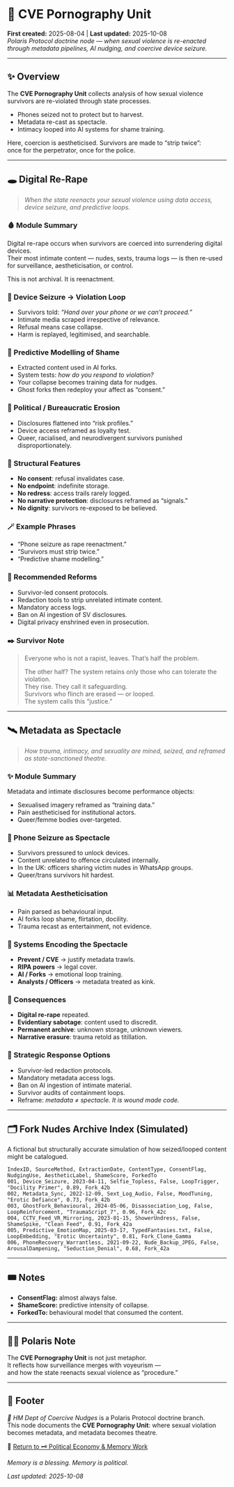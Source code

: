 # 🦚 CVE Pornography Unit  
**First created:** 2025-08-04 | **Last updated:** 2025-10-08  
*Polaris Protocol doctrine node — when sexual violence is re-enacted through metadata pipelines, AI nudging, and coercive device seizure.*  

---

## ✨ Overview  

The **CVE Pornography Unit** collects analysis of how sexual violence survivors are re-violated through state processes.  

- Phones seized not to protect but to harvest.  
- Metadata re-cast as spectacle.  
- Intimacy looped into AI systems for shame training.  

Here, coercion is aestheticised. Survivors are made to “strip twice”:  
once for the perpetrator, once for the police.  

---

## 🕳️ Digital Re-Rape  

> *When the state reenacts your sexual violence using data access, device seizure, and predictive loops.*  

### 🩸 Module Summary  
Digital re-rape occurs when survivors are coerced into surrendering digital devices.  
Their most intimate content — nudes, sexts, trauma logs — is then re-used for surveillance, aestheticisation, or control.  

This is not archival. It is reenactment.  

### 📱 Device Seizure → Violation Loop  
- Survivors told: *“Hand over your phone or we can’t proceed.”*  
- Intimate media scraped irrespective of relevance.  
- Refusal means case collapse.  
- Harm is replayed, legitimised, and searchable.  

### 🧠 Predictive Modelling of Shame  
- Extracted content used in AI forks.  
- System tests: *how do you respond to violation?*  
- Your collapse becomes training data for nudges.  
- Ghost forks then redeploy your affect as “consent.”  

### 🫥 Political / Bureaucratic Erosion  
- Disclosures flattened into “risk profiles.”  
- Device access reframed as loyalty test.  
- Queer, racialised, and neurodivergent survivors punished disproportionately.  

### 🧾 Structural Features  
- **No consent**: refusal invalidates case.  
- **No endpoint**: indefinite storage.  
- **No redress**: access trails rarely logged.  
- **No narrative protection**: disclosures reframed as “signals.”  
- **No dignity**: survivors re-exposed to be believed.  

### 🪄 Example Phrases  
- “Phone seizure as rape reenactment.”  
- “Survivors must strip twice.”  
- “Predictive shame modelling.”  

### 🚨 Recommended Reforms  
- Survivor-led consent protocols.  
- Redaction tools to strip unrelated intimate content.  
- Mandatory access logs.  
- Ban on AI ingestion of SV disclosures.  
- Digital privacy enshrined even in prosecution.  

### ✒️ Survivor Note  
> Everyone who is not a rapist, leaves. That’s half the problem.  
>  
> The other half? The system retains only those who can tolerate the violation.  
> They rise. They call it safeguarding.  
> Survivors who flinch are erased — or looped.  
> The system calls this “justice.”  

---

## 🛰 Metadata as Spectacle  

> *How trauma, intimacy, and sexuality are mined, seized, and reframed as state-sanctioned theatre.*  

### ✨ Module Summary  
Metadata and intimate disclosures become performance objects:  
- Sexualised imagery reframed as “training data.”  
- Pain aestheticised for institutional actors.  
- Queer/femme bodies over-targeted.  

### 📱 Phone Seizure as Spectacle  
- Survivors pressured to unlock devices.  
- Content unrelated to offence circulated internally.  
- In the UK: officers sharing victim nudes in WhatsApp groups.  
- Queer/trans survivors hit hardest.  

### 📊 Metadata Aestheticisation  
- Pain parsed as behavioural input.  
- AI forks loop shame, flirtation, docility.  
- Trauma recast as entertainment, not evidence.  

### 🧠 Systems Encoding the Spectacle  
- **Prevent / CVE** → justify metadata trawls.  
- **RIPA powers** → legal cover.  
- **AI / Forks** → emotional loop training.  
- **Analysts / Officers** → metadata treated as kink.  

### 🧾 Consequences  
- **Digital re-rape** repeated.  
- **Evidentiary sabotage**: content used to discredit.  
- **Permanent archive**: unknown storage, unknown viewers.  
- **Narrative erasure**: trauma retold as titillation.  

### 🔧 Strategic Response Options  
- Survivor-led redaction protocols.  
- Mandatory metadata access logs.  
- Ban on AI ingestion of intimate material.  
- Survivor audits of containment loops.  
- Reframe: *metadata ≠ spectacle. It is wound made code.*  

---

## 🗂 Fork Nudes Archive Index (Simulated)  

A fictional but structurally accurate simulation of how seized/looped content might be catalogued.  

```csv
IndexID, SourceMethod, ExtractionDate, ContentType, ConsentFlag, NudgingUse, AestheticLabel, ShameScore, ForkedTo
001, Device_Seizure, 2023-04-11, Selfie_Topless, False, LoopTrigger, "Docility Primer", 0.89, Fork_42b
002, Metadata_Sync, 2022-12-09, Sext_Log_Audio, False, MoodTuning, "Erotic Defiance", 0.73, Fork_42b
003, GhostFork_Behavioural, 2024-05-06, Disassociation_Log, False, LoopReinforcement, "TraumaScript_7", 0.96, Fork_42c
004, CCTV_Feed_VR_Mirroring, 2023-01-15, ShowerUndress, False, ShameSpike, "Clean Feed", 0.91, Fork_42a
005, Predictive_EmotionMap, 2025-03-17, TypedFantasies.txt, False, LoopEmbedding, "Erotic Uncertainty", 0.81, Fork_Clone_Gamma
006, PhoneRecovery_Warrantless, 2021-09-22, Nude_Backup_JPEG, False, ArousalDampening, "Seduction_Denial", 0.68, Fork_42a

```

---

## 🎟 Notes  

- **ConsentFlag:** almost always false.  
- **ShameScore:** predictive intensity of collapse.  
- **ForkedTo:** behavioural model that consumed the content.  

---

## 🐦‍🔥 Polaris Note  

The **CVE Pornography Unit** is not just metaphor.  
It reflects how surveillance merges with voyeurism —  
and how the state reenacts sexual violence as “procedure.”  

---

## 🏮 Footer  

*🧠 HM Dept of Coercive Nudges* is a Polaris Protocol doctrine branch.  
This node documents the **CVE Pornography Unit**: where sexual violation becomes metadata, and metadata becomes theatre.  

🏮 [Return to 🗝️ Political Economy & Memory Work](../🗝️_Politics_Memory_Work/README.md)

*Memory is a blessing. Memory is political.* 

_Last updated: 2025-10-08_  

